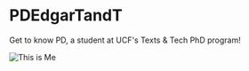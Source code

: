 # PDEdgarTandT
Get to know PD, a student at UCF's Texts &amp; Tech PhD program! 

![This is Me](assets/F23_4686.jpg)
